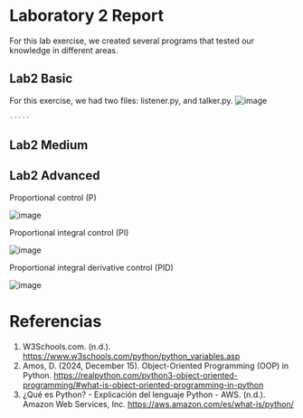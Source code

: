 # Laboratory 2 Report
For this lab exercise, we created several programs that tested our knowledge in different areas.

## Lab2 Basic
For this exercise, we had two files: listener.py, and talker.py. 
![image](https://github.com/user-attachments/assets/ca0eb402-e3cd-4bf3-b4f9-ab9dc60e1749)

```python
-----
```
## Lab2 Medium

## Lab2 Advanced

Proportional control (P)

![image](https://github.com/user-attachments/assets/3657a7be-19e3-4c5e-9079-3ce13f71e123)

Proportional integral control (PI)

![image](https://github.com/user-attachments/assets/5975c3fc-a27d-4aba-844b-54a6e1ffb63e)

Proportional integral derivative control (PID)

![image](https://github.com/user-attachments/assets/64c74755-aa37-44c4-ae76-6353b3835fed)


# Referencias

1. W3Schools.com. (n.d.). https://www.w3schools.com/python/python_variables.asp
2. Amos, D. (2024, December 15). Object-Oriented Programming (OOP) in Python. https://realpython.com/python3-object-oriented-programming/#what-is-object-oriented-programming-in-python
3. ¿Qué es Python? - Explicación del lenguaje Python - AWS. (n.d.). Amazon Web Services, Inc. https://aws.amazon.com/es/what-is/python/









